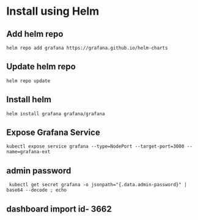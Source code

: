# Install using Helm

## Add helm repo

`helm repo add grafana https://grafana.github.io/helm-charts`

## Update helm repo

`helm repo update`

## Install helm

`helm install grafana grafana/grafana`

## Expose Grafana Service

`kubectl expose service grafana --type=NodePort --target-port=3000 --name=grafana-ext`

## admin password

` kubectl get secret grafana -o jsonpath="{.data.admin-password}" | base64 --decode ; echo`

## dashboard import id- 3662
